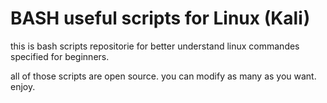 # BASH useful scripts for Linux (Kali)

this is bash scripts repositorie for better understand linux commandes
specified for beginners.

all of those scripts are open source. you can modify as many as you want. 
enjoy.
